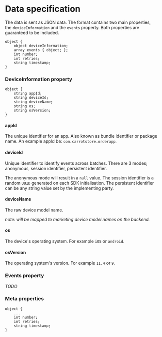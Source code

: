 # Data specification
The data is sent as JSON data. The format contains two main properties, the `deviceInformation` and the `events` property. Both properties are guaranteed to be included.

```
object {
	object deviceInformation;
	array events { object; };
	int number;
	int retries;
	string timestamp;
}
```

### DeviceInformation property


```
object {
	string appId;
	string deviceId;
	string deviceName;
	string os;
	string osVersion;
}
```

#### appId

The unique identifier for an app. Also known as bundle identifier or package name. An example appId be: `com.carrotstore.orderapp`.

#### deviceId

Unique identifier to identify events across batches. There are 3 modes; anonymous, session identifier, persistent identifier.

The anonymous mode will result in a `null` value. The session identifier is a random `UUID` generated on each SDK initialisation. The persistent identifier can be any string value set by the implementing party.

#### deviceName

The raw device model name.

*note: will be mapped to marketing device model names on the backend.*

#### os

The device's operating system. For example `iOS` or `android`.

#### osVersion

The operating system's version. For example `11.4` or `9`.

### Events property

*TODO*

### Meta properties

```
object {
	...
	int number;
	int retries;
	string timestamp;
}
```